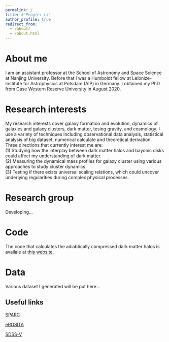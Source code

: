 ```yaml
---
permalink: /
title: #"Pengfei Li"
author_profile: true
redirect_from: 
  - /about/
  - /about.html
---
```


About me
======
I am an assistant professor at the School of Astronomy and Space Science at Nanjing University. Before that I was a Humboldt fellow at Leibnize-Institute for Astrophysics at Potsdam (AIP) in Germany. I obtained my PhD from Case Western Reserve University in August 2020.

Research interests
======
My research interests cover galaxy formation and evolution, dynamics of galaxies and galaxy clusters, dark matter, tesing gravity, and cosmology. I use a variety of techniques including observational data analysis, statistical analysis of big dataset, numerical calculate and theoretical derivation. Three directions that currently interest me are:  
(1) Studying how the interplay between dark matter halos and bayonic disks could affect my understanding of dark matter.  
(2) Measuring the dynamical mass profiles for galaxy cluster using various approaches to study cluster dynamics.  
(3) Testing if there exists universal scaling relations, which could uncover underlying regularities during complex physical processes.  

Research group
======
Developing...

Code
======
The code that calculates the adiabtically compressed dark matter halos is availale at [this website](https://github.com/PengfeiLi0606/compress).

Data
======
Various dataset I generated will be put here...


Useful links
------
[SPARC](http://astroweb.case.edu/SPARC/)

[eROSITA](https://erosita.mpe.mpg.de/dr1/)

[SDSS-V](https://www.sdss.org/dr18/bhm/)
